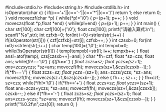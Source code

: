 #include<stdio.h>
#include<string.h>
#include<stdlib.h>
int isOperator(char c)
{
       if(c=='+'||c=='-'||c=='*'||c=='/')
	   return 1;
	   else return 0;
}
void moveczf(char *p)
{
	while(*p!='\0')
	{
		*p=*(p+1);
		p++;
	}
}
void moveczs(float *p,float *end)
{
    while(p!=end)
	{
		*p=*(p+1);
		p++;
	}
}
int main()
{
	char str[100];
	char czf[100]={'\0'};
	float czs[100];
	printf("请输入算式:\n");
	scanf("%s",str);
	int czfxb=0;
	for(int i=0;i<strlen(str);i++)
	{
		if(isOperator(str[i]))
		{
			czf[czfxb]=str[i];
			czfxb++;
		}
	}
	int czsxb=0;
	for(int i=0;i<strlen(str);i++)
	{
		char temp[100]={'\0'};
		int tempxb=0;
		while(!isOperator(str[i]))
		{
			temp[tempxb]=str[i];
			i++;
			tempxb++;
		}
		float ansl=atof(temp);
		czs[czsxb++]=ansl;
	}
	char *fh=czf;
	float *sz=czs;
	float ans;
	while(*fh!=='\0')
	{
		if(*fh=='*')
		{
			float zczs=*sz;
			float yczs=*(sz+1);
			ans=zczs*yczs;
			*sz=ans;
			moveczf(fh);
			moveczs(sz+1,&czs[czsxb--]);
		}
		if(*fh=='/')
		{
			float zczs=*sz;
			float yczs=*(sz+1);
			ans=zczs/yczs;
			*sz=ans;
			moveczf(fh);
			moveczs(sz+1,&czs[czsxb--]);
		}
		else
		{
			fh++;
			sz++;
		}
	}
	fh=czf;
	sz=czs;
	while(*fh!='\0')
	{
		if(*fh=='+')
		{
			float zczs=*sz;
			float yczs=*(sz+1);
			float ans=zczs+yczs;
			*sz=ans;
			moveczf(fh);
			moveczs(sz+1,&czs[czsxb]);
			czsxb--;
		}
		else if(*fh=='-')
		{
			float zczs=*sz;
			float yczs=*(sz+1);
			float ans=zczs-yczs;
			*sz=ans;
			moveczf(fh);
			moveczs(sz+1,&czs[czsxb--]);
		}
	}
    printf("%0.2f\n",czs[0]);
	return 0;
}
